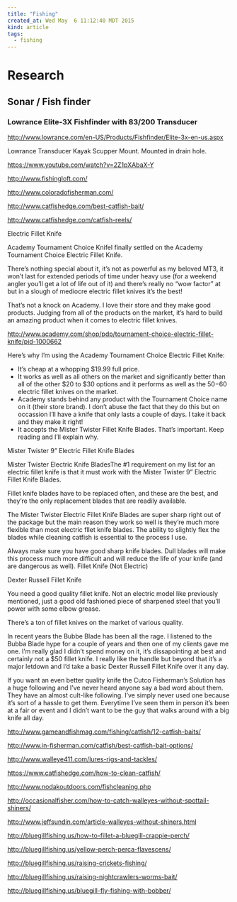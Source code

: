 ```yaml
---
title: "Fishing"
created_at: Wed May  6 11:12:40 MDT 2015
kind: article
tags:
  - fishing
---
```


# Research

## Sonar / Fish finder

### Lowrance Elite-3X Fishfinder with 83/200 Transducer

http://www.lowrance.com/en-US/Products/Fishfinder/Elite-3x-en-us.aspx

Lowrance Transducer Kayak Scupper Mount.
Mounted in drain hole.

https://www.youtube.com/watch?v=2Z1pXAbaX-Y

http://www.fishingloft.com/

http://www.coloradofisherman.com/

http://www.catfishedge.com/best-catfish-bait/

http://www.catfishedge.com/catfish-reels/


Electric Fillet Knife

Academy Tournament Choice KnifeI finally settled on the Academy Tournament
Choice Electric Fillet Knife.

There’s nothing special about it, it’s not as powerful as my beloved
MT3, it won’t last for extended periods of time under heavy use (for a
weekend angler you’ll get a lot of life out of it) and there’s really
no “wow factor” at but in a slough of mediocre electric fillet knives
it’s the best!

That’s not a knock on Academy. I love their store and they make good
products. Judging from all of the products on the market, it’s hard
to build an amazing product when it comes to electric fillet knives.

http://www.academy.com/shop/pdp/tournament-choice-electric-fillet-knife/pid-1000662

Here’s why I’m using the Academy Tournament Choice Electric Fillet
Knife:

* It’s cheap at a whopping $19.99 full price.
* It works as well as all others on the market and significantly better than all of the other $20 to $30 options and it performs as well as the $50-$60 electric fillet knives on the market.
* Academy stands behind any product with the Tournament Choice name on it (their store brand). I don’t abuse the fact that they do this but on occassion I’ll have a knife that only lasts a couple of days. I take it back and they make it right!
* It accepts the Mister Twister Fillet Knife Blades. That’s important. Keep reading and I’ll explain why.

Mister Twister 9” Electric Fillet Knife Blades

Mister Twister Electric Knife BladesThe #1 requirement on my list for
an electric fillet knife is that it must work with the Mister Twister
9” Electric Fillet Knife Blades.

Fillet knife blades have to be replaced often, and these are the best,
and they’re the only replacement blades that are readily available.

The Mister Twister Electric Fillet Knife Blades are super sharp right
out of the package but the main reason they work so well is they’re
much more flexible than most electric fllet knife blades. The ability
to slightly flex the blades while cleaning catfish is essential to the
process I use.

Always make sure you have good sharp knife blades. Dull blades will make
this process much more difficult and will reduce the life of your knife
(and are dangerous as well).  Fillet Knife (Not Electric)

Dexter Russell Fillet Knife

You need a good quality fillet knife. Not
an electric model like previously mentioned, just a good old fashioned
piece of sharpened steel that you’ll power with some elbow grease.

There’s a ton of fillet knives on the market of various quality.

In recent years the Bubbe Blade has been all the rage. I listened to
the Bubba Blade hype for a couple of years and then one of my clients
gave me one. I’m really glad I didn’t spend money on it, it’s
dissapointing at best and certainly not a $50 fillet knife. I really
like the handle but beyond that it’s a major letdown and I’d take
a basic Dexter Russell Fillet Knife over it any day.

If you want an even better quality knife the Cutco Fisherman’s Solution
has a huge following and I’ve never heard anyone say a bad word about
them. They have an almost cult-like following. I’ve simply never used
one because it’s sort of a hassle to get them. Everytime I’ve seen
them in person it’s been at a fair or event and I didn’t want to be
the guy that walks around with a big knife all day.


http://www.gameandfishmag.com/fishing/catfish/12-catfish-baits/

http://www.in-fisherman.com/catfish/best-catfish-bait-options/

http://www.walleye411.com/lures-rigs-and-tackles/

https://www.catfishedge.com/how-to-clean-catfish/

http://www.nodakoutdoors.com/fishcleaning.php

http://occasionalfisher.com/how-to-catch-walleyes-without-spottail-shiners/

http://www.jeffsundin.com/article-walleyes-without-shiners.html

http://bluegillfishing.us/how-to-fillet-a-bluegill-crappie-perch/

http://bluegillfishing.us/yellow-perch-perca-flavescens/

http://bluegillfishing.us/raising-crickets-fishing/

http://bluegillfishing.us/raising-nightcrawlers-worms-bait/

http://bluegillfishing.us/bluegill-fly-fishing-with-bobber/

